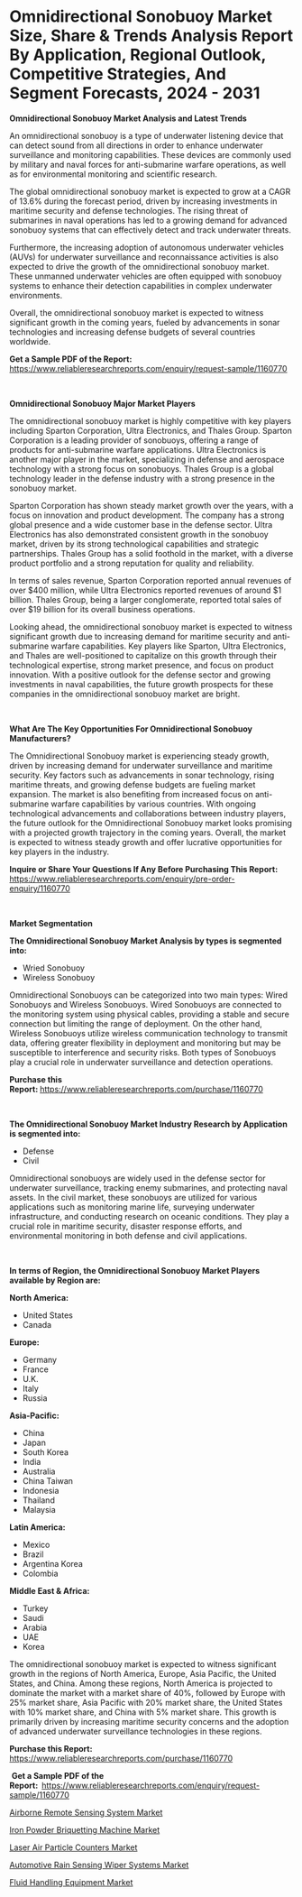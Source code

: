 <p><h1>Omnidirectional Sonobuoy Market Size, Share & Trends Analysis Report By Application, Regional Outlook, Competitive Strategies, And Segment Forecasts, 2024 - 2031</h1></p><p><strong>Omnidirectional Sonobuoy Market Analysis and Latest Trends</strong></p>
<p><p>An omnidirectional sonobuoy is a type of underwater listening device that can detect sound from all directions in order to enhance underwater surveillance and monitoring capabilities. These devices are commonly used by military and naval forces for anti-submarine warfare operations, as well as for environmental monitoring and scientific research.</p><p>The global omnidirectional sonobuoy market is expected to grow at a CAGR of 13.6% during the forecast period, driven by increasing investments in maritime security and defense technologies. The rising threat of submarines in naval operations has led to a growing demand for advanced sonobuoy systems that can effectively detect and track underwater threats.</p><p>Furthermore, the increasing adoption of autonomous underwater vehicles (AUVs) for underwater surveillance and reconnaissance activities is also expected to drive the growth of the omnidirectional sonobuoy market. These unmanned underwater vehicles are often equipped with sonobuoy systems to enhance their detection capabilities in complex underwater environments.</p><p>Overall, the omnidirectional sonobuoy market is expected to witness significant growth in the coming years, fueled by advancements in sonar technologies and increasing defense budgets of several countries worldwide.</p></p>
<p><strong>Get a Sample PDF of the Report:&nbsp;</strong> <a href="https://www.reliableresearchreports.com/enquiry/request-sample/1160770">https://www.reliableresearchreports.com/enquiry/request-sample/1160770</a></p>
<p>&nbsp;</p>
<p><strong>Omnidirectional Sonobuoy Major Market Players</strong></p>
<p><p>The omnidirectional sonobuoy market is highly competitive with key players including Sparton Corporation, Ultra Electronics, and Thales Group. Sparton Corporation is a leading provider of sonobuoys, offering a range of products for anti-submarine warfare applications. Ultra Electronics is another major player in the market, specializing in defense and aerospace technology with a strong focus on sonobuoys. Thales Group is a global technology leader in the defense industry with a strong presence in the sonobuoy market.</p><p>Sparton Corporation has shown steady market growth over the years, with a focus on innovation and product development. The company has a strong global presence and a wide customer base in the defense sector. Ultra Electronics has also demonstrated consistent growth in the sonobuoy market, driven by its strong technological capabilities and strategic partnerships. Thales Group has a solid foothold in the market, with a diverse product portfolio and a strong reputation for quality and reliability.</p><p>In terms of sales revenue, Sparton Corporation reported annual revenues of over $400 million, while Ultra Electronics reported revenues of around $1 billion. Thales Group, being a larger conglomerate, reported total sales of over $19 billion for its overall business operations.</p><p>Looking ahead, the omnidirectional sonobuoy market is expected to witness significant growth due to increasing demand for maritime security and anti-submarine warfare capabilities. Key players like Sparton, Ultra Electronics, and Thales are well-positioned to capitalize on this growth through their technological expertise, strong market presence, and focus on product innovation. With a positive outlook for the defense sector and growing investments in naval capabilities, the future growth prospects for these companies in the omnidirectional sonobuoy market are bright.</p></p>
<p>&nbsp;</p>
<p><strong>What Are The Key Opportunities For Omnidirectional Sonobuoy Manufacturers?</strong></p>
<p><p>The Omnidirectional Sonobuoy market is experiencing steady growth, driven by increasing demand for underwater surveillance and maritime security. Key factors such as advancements in sonar technology, rising maritime threats, and growing defense budgets are fueling market expansion. The market is also benefiting from increased focus on anti-submarine warfare capabilities by various countries. With ongoing technological advancements and collaborations between industry players, the future outlook for the Omnidirectional Sonobuoy market looks promising with a projected growth trajectory in the coming years. Overall, the market is expected to witness steady growth and offer lucrative opportunities for key players in the industry.</p></p>
<p><strong>Inquire or Share Your Questions If Any Before Purchasing This Report:</strong> <a href="https://www.reliableresearchreports.com/enquiry/pre-order-enquiry/1160770">https://www.reliableresearchreports.com/enquiry/pre-order-enquiry/1160770</a></p>
<p>&nbsp;</p>
<p><strong>Market Segmentation</strong></p>
<p><strong>The Omnidirectional Sonobuoy Market Analysis by types is segmented into:</strong></p>
<p><ul><li>Wried Sonobuoy</li><li>Wireless Sonobuoy</li></ul></p>
<p><p>Omnidirectional Sonobuoys can be categorized into two main types: Wired Sonobuoys and Wireless Sonobuoys. Wired Sonobuoys are connected to the monitoring system using physical cables, providing a stable and secure connection but limiting the range of deployment. On the other hand, Wireless Sonobuoys utilize wireless communication technology to transmit data, offering greater flexibility in deployment and monitoring but may be susceptible to interference and security risks. Both types of Sonobuoys play a crucial role in underwater surveillance and detection operations.</p></p>
<p><strong>Purchase this Report:&nbsp;</strong><a href="https://www.reliableresearchreports.com/purchase/1160770">https://www.reliableresearchreports.com/purchase/1160770</a></p>
<p>&nbsp;</p>
<p><strong>The Omnidirectional Sonobuoy Market Industry Research by Application is segmented into:</strong></p>
<p><ul><li>Defense</li><li>Civil</li></ul></p>
<p><p>Omnidirectional sonobuoys are widely used in the defense sector for underwater surveillance, tracking enemy submarines, and protecting naval assets. In the civil market, these sonobuoys are utilized for various applications such as monitoring marine life, surveying underwater infrastructure, and conducting research on oceanic conditions. They play a crucial role in maritime security, disaster response efforts, and environmental monitoring in both defense and civil applications.</p></p>
<p>&nbsp;</p>
<p><strong>In terms of Region, the Omnidirectional Sonobuoy Market Players available by Region are:</strong></p>
<p>
    <p> <strong> North America: </strong>
        <ul>
            <li>United States</li>
            <li>Canada</li>
        </ul>
        </p> 
    <p> <strong> Europe: </strong>
        <ul>
            <li>Germany</li>
            <li>France</li>
            <li>U.K.</li>
            <li>Italy</li>
            <li>Russia</li>
        </ul>
        </p> 
    <p> <strong> Asia-Pacific: </strong>
        <ul>
            <li>China</li>
            <li>Japan</li>
            <li>South Korea</li>
            <li>India</li>
            <li>Australia</li>
            <li>China Taiwan</li>
            <li>Indonesia</li>
            <li>Thailand</li>
            <li>Malaysia</li>
        </ul>
        </p> 
    <p> <strong> Latin America: </strong>
        <ul>
            <li>Mexico</li>
            <li>Brazil</li>
            <li>Argentina Korea</li>
            <li>Colombia</li>
        </ul>
        </p> 
    <p> <strong> Middle East & Africa: </strong>
        <ul>
            <li>Turkey</li>
            <li>Saudi</li>
            <li>Arabia</li>
            <li>UAE</li>
            <li>Korea</li>
        </ul>
    </p>
    </p>
<p><p>The omnidirectional sonobuoy market is expected to witness significant growth in the regions of North America, Europe, Asia Pacific, the United States, and China. Among these regions, North America is projected to dominate the market with a market share of 40%, followed by Europe with 25% market share, Asia Pacific with 20% market share, the United States with 10% market share, and China with 5% market share. This growth is primarily driven by increasing maritime security concerns and the adoption of advanced underwater surveillance technologies in these regions.</p></p>
<p><strong>Purchase this Report: </strong><a href="https://www.reliableresearchreports.com/purchase/1160770">https://www.reliableresearchreports.com/purchase/1160770</a></p>
<p>&nbsp;<strong>Get a Sample PDF of the Report:&nbsp;&nbsp;</strong><a href="https://www.reliableresearchreports.com/enquiry/request-sample/1160770">https://www.reliableresearchreports.com/enquiry/request-sample/1160770</a></p>
<p><strong></strong></p>
<p><p><a href="https://medium.com/@josepayne1985/airborne-remote-sensing-system-market-the-key-to-successful-business-strategy-forecast-till-2031-a9e83efea8a8">Airborne Remote Sensing System Market</a></p><p><a href="https://medium.com/@josepayne1985/iron-powder-briquetting-machine-market-insight-market-trends-growth-forecasted-from-2024-to-2031-6d9bd65ddb6f">Iron Powder Briquetting Machine Market</a></p><p><a href="https://github.com/santosh758595/Market-Research-Report-List-3/blob/main/laser-air-particle-counters-market.md">Laser Air Particle Counters Market</a></p><p><a href="https://github.com/rahu1502/Market-Research-Report-List-2/blob/main/automotive-rain-sensing-wiper-systems-market.md">Automotive Rain Sensing Wiper Systems Market</a></p><p><a href="https://medium.com/@akeembayer2019/fluid-handling-equipment-nbsp-market-focuses-on-market-share-size-and-projected-forecast-till-2031-d423c11dd47f">Fluid Handling Equipment Market</a></p></p>